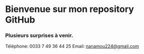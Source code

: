 # Bienvenue sur mon repository GitHub
### Plusieurs surprises à venir.  
Téléphone: 0033 7 49 36 44 25
Email: nanamou224@gmail.com
